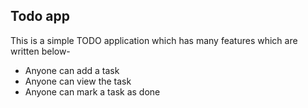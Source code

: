 ## Todo app

This is a simple TODO application which has many features which are written below-

- Anyone can add a task
- Anyone can view the task
- Anyone can mark a task as done